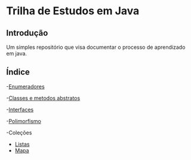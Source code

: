 # Trilha de Estudos em Java

## Introdução
Um simples repositório que visa documentar o processo de aprendizado em java.
## Índice
-[Enumeradores](Biblioteca/enumeradores.md)

-[Classes e metodos abstratos](OO/src/abstractClass/readme.md)

-[Interfaces](OO/src/interfaces/readme.md)

-[Polimorfismo](OO/src/polimorfismo/readme.md)

-Coleções
  - [Listas](DevJojoCurso/src/javacore/Ycolecoes/readme.md)
  - [Mapa](DevJojoCurso/src/javacore/Ycolecoes/readmeMap.md)
